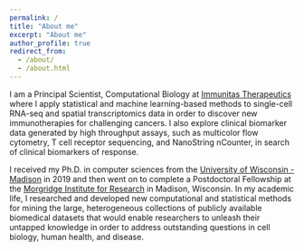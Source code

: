 ```yaml
---
permalink: /
title: "About me"
excerpt: "About me"
author_profile: true
redirect_from: 
  - /about/
  - /about.html
---
```

I am a Principal Scientist, Computational Biology at [Immunitas Therapeutics](https://www.immunitastx.com) where I apply statistical and machine learning-based methods to single-cell RNA-seq and spatial transcriptomics data in order to discover new immunotherapies for challenging cancers. I also explore clinical biomarker data generated by high throughput assays, such as multicolor flow cytometry, T cell receptor sequencing, and NanoString nCounter, in search of clinical biomarkers of response.

I received my Ph.D. in computer sciences from the [University of Wisconsin - Madison](https://www.wisc.edu) in 2019 and then went on to complete a Postdoctoral Fellowship at the [Morgridge Institute for Research](https://morgridge.org) in Madison, Wisconsin. In my academic life, I researched and developed new computational and statistical methods for mining the large, heterogeneous collections of publicly available biomedical datasets that would enable researchers to unleash their untapped knowledge in order to address outstanding questions in cell biology, human health, and disease.

